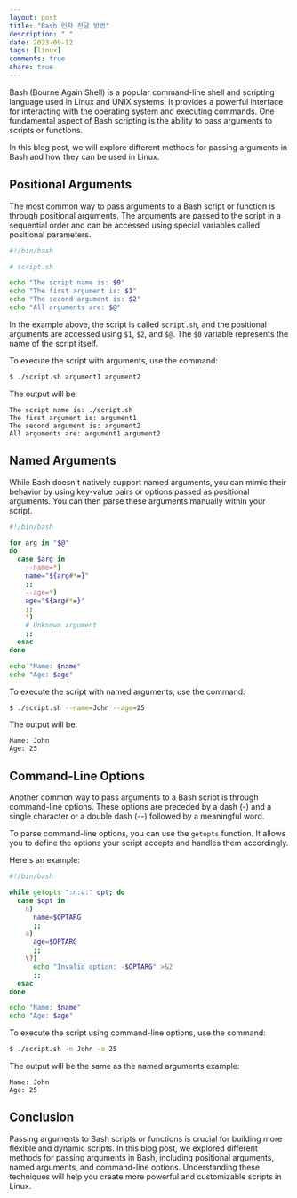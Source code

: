 ```yaml
---
layout: post
title: "Bash 인자 전달 방법"
description: " "
date: 2023-09-12
tags: [linux]
comments: true
share: true
---
```


Bash (Bourne Again Shell) is a popular command-line shell and scripting language used in Linux and UNIX systems. It provides a powerful interface for interacting with the operating system and executing commands. One fundamental aspect of Bash scripting is the ability to pass arguments to scripts or functions.

In this blog post, we will explore different methods for passing arguments in Bash and how they can be used in Linux.

## Positional Arguments

The most common way to pass arguments to a Bash script or function is through positional arguments. The arguments are passed to the script in a sequential order and can be accessed using special variables called positional parameters.

```bash
#!/bin/bash

# script.sh

echo "The script name is: $0"
echo "The first argument is: $1"
echo "The second argument is: $2"
echo "All arguments are: $@"
```

In the example above, the script is called `script.sh`, and the positional arguments are accessed using `$1`, `$2`, and `$@`. The `$0` variable represents the name of the script itself.

To execute the script with arguments, use the command:

```bash
$ ./script.sh argument1 argument2
```

The output will be:

```
The script name is: ./script.sh
The first argument is: argument1
The second argument is: argument2
All arguments are: argument1 argument2
```

## Named Arguments

While Bash doesn't natively support named arguments, you can mimic their behavior by using key-value pairs or options passed as positional arguments. You can then parse these arguments manually within your script.

```bash
#!/bin/bash

for arg in "$@"
do
  case $arg in
    --name=*)
    name="${arg#*=}"
    ;;
    --age=*)
    age="${arg#*=}"
    ;;
    *)
    # Unknown argument
    ;;
  esac
done

echo "Name: $name"
echo "Age: $age"
```

To execute the script with named arguments, use the command:

```bash
$ ./script.sh --name=John --age=25
```

The output will be:

```
Name: John
Age: 25
```

## Command-Line Options

Another common way to pass arguments to a Bash script is through command-line options. These options are preceded by a dash (-) and a single character or a double dash (--) followed by a meaningful word.

To parse command-line options, you can use the `getopts` function. It allows you to define the options your script accepts and handles them accordingly.

Here's an example:

```bash
#!/bin/bash

while getopts ":n:a:" opt; do
  case $opt in
    n)
      name=$OPTARG
      ;;
    a)
      age=$OPTARG
      ;;
    \?)
      echo "Invalid option: -$OPTARG" >&2
      ;;
  esac
done

echo "Name: $name"
echo "Age: $age"
```

To execute the script using command-line options, use the command:

```bash
$ ./script.sh -n John -a 25
```

The output will be the same as the named arguments example:

```
Name: John
Age: 25
```

## Conclusion

Passing arguments to Bash scripts or functions is crucial for building more flexible and dynamic scripts. In this blog post, we explored different methods for passing arguments in Bash, including positional arguments, named arguments, and command-line options. Understanding these techniques will help you create more powerful and customizable scripts in Linux.